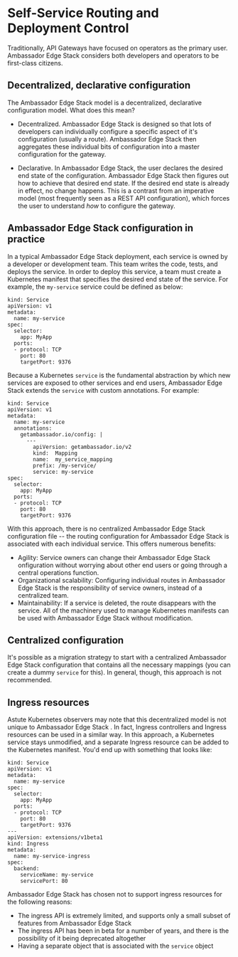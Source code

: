 # Self-Service Routing and Deployment Control

Traditionally, API Gateways have focused on operators as the primary user. Ambassador Edge Stack considers both developers and operators to be first-class citizens.

## Decentralized, declarative configuration

The Ambassador Edge Stack model is a decentralized, declarative configuration model. What does this mean?

* Decentralized. Ambassador Edge Stack is designed so that lots of developers can individually configure a specific aspect of it's configuration (usually a route). Ambassador Edge Stack then aggregates these individual bits of configuration into a master configuration for the gateway.

* Declarative. In Ambassador Edge Stack, the user declares the desired end state of the configuration. Ambassador Edge Stack then figures out how to achieve that desired end state. If the desired end state is already in effect, no change happens. This is a contrast from an imperative model (most frequently seen as a REST API configuration), which forces the user to understand *how* to configure the gateway.

## Ambassador Edge Stack configuration in practice

In a typical Ambassador Edge Stack deployment, each service is owned by a developer or development team. This team writes the code, tests, and deploys the service. In order to deploy this service, a team must create a Kubernetes manifest that specifies the desired end state of the service. For example, the `my-service` service could be defined as below:

```
kind: Service
apiVersion: v1
metadata:
  name: my-service
spec:
  selector:
    app: MyApp
  ports:
  - protocol: TCP
    port: 80
    targetPort: 9376
```

Because a Kubernetes `service` is the fundamental abstraction by which new services are exposed to other services and end users, Ambassador Edge Stack extends the `service` with custom annotations. For example:

```
kind: Service
apiVersion: v1
metadata:
  name: my-service
  annotations:
    getambassador.io/config: |
      ---
        apiVersion: getambassador.io/v2
        kind:  Mapping
        name:  my_service_mapping
        prefix: /my-service/
        service: my-service
spec:
  selector:
    app: MyApp
  ports:
  - protocol: TCP
    port: 80
    targetPort: 9376
```

With this approach, there is no centralized Ambassador Edge Stack configuration file -- the routing configuration for Ambassador Edge Stack is associated with each individual service. This offers numerous benefits:

* Agility: Service owners can change their Ambassador Edge Stack onfiguration without worrying about other end users or going through a central operations function.
* Organizational scalability: Configuring individual routes in Ambassador Edge Stack is the responsibility of service owners, instead of a centralized team.
* Maintainability: If a service is deleted, the route disappears with the service. All of the machinery used to manage Kubernetes manifests can be used with Ambassador Edge Stack without modification.

## Centralized configuration

It's possible as a migration strategy to start with a centralized Ambassador Edge Stack configuration that contains all the necessary mappings (you can create a dummy `service` for this). In general, though, this approach is not recommended.

## Ingress resources

Astute Kubernetes observers may note that this decentralized model is not unique to Ambassador Edge Stack . In fact, Ingress controllers and Ingress resources can be used in a similar way. In this approach, a Kubernetes service stays unmodified, and a separate Ingress resource can be added to the Kubernetes manifest. You'd end up with something that looks like:

```
kind: Service
apiVersion: v1
metadata:
  name: my-service
spec:
  selector:
    app: MyApp
  ports:
  - protocol: TCP
    port: 80
    targetPort: 9376
---
apiVersion: extensions/v1beta1
kind: Ingress
metadata:
  name: my-service-ingress
spec:
  backend:
    serviceName: my-service
    servicePort: 80
```

Ambassador Edge Stack has chosen not to support ingress resources for the following reasons:

* The ingress API is extremely limited, and supports only a small subset of features from Ambassador Edge Stack
* The ingress API has been in beta for a number of years, and there is the possibility of it being deprecated altogether
* Having a separate object that is associated with the `service` object


